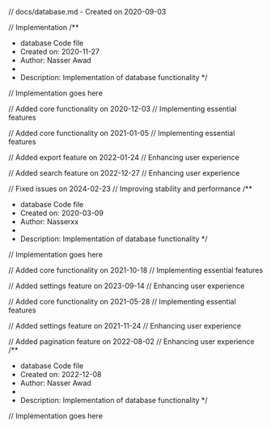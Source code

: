 // docs/database.md - Created on 2020-09-03

// Implementation
/**
 * database Code file
 * Created on: 2020-11-27
 * Author: Nasser Awad
 *
 * Description: Implementation of database functionality
 */
 
// Implementation goes here


// Added core functionality on 2020-12-03
// Implementing essential features

// Added core functionality on 2021-01-05
// Implementing essential features

// Added export feature on 2022-01-24
// Enhancing user experience

// Added search feature on 2022-12-27
// Enhancing user experience

// Fixed issues on 2024-02-23
// Improving stability and performance
/**
 * database Code file
 * Created on: 2020-03-09
 * Author: Nasserxx
 *
 * Description: Implementation of database functionality
 */
 
// Implementation goes here


// Added core functionality on 2021-10-18
// Implementing essential features

// Added settings feature on 2023-09-14
// Enhancing user experience

// Added core functionality on 2021-05-28
// Implementing essential features

// Added settings feature on 2021-11-24
// Enhancing user experience

// Added pagination feature on 2022-08-02
// Enhancing user experience
/**
 * database Code file
 * Created on: 2022-12-08
 * Author: Nasser Awad
 *
 * Description: Implementation of database functionality
 */
 
// Implementation goes here

